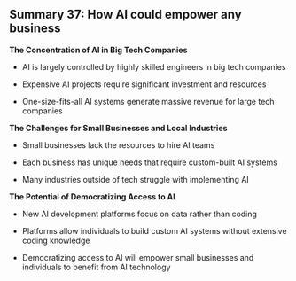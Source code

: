 ## Summary 37: How AI could empower any business

**The Concentration of AI in Big Tech Companies**

- AI is largely controlled by highly skilled engineers in big tech companies
- Expensive AI projects require significant investment and resources
- One-size-fits-all AI systems generate massive revenue for large tech companies

**The Challenges for Small Businesses and Local Industries**

- Small businesses lack the resources to hire AI teams
- Each business has unique needs that require custom-built AI systems
- Many industries outside of tech struggle with implementing AI

**The Potential of Democratizing Access to AI**

- New AI development platforms focus on data rather than coding
- Platforms allow individuals to build custom AI systems without extensive coding knowledge
- Democratizing access to AI will empower small businesses and individuals to benefit from AI technology